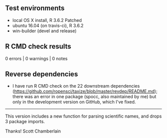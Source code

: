 ## Test environments

* local OS X install, R 3.6.2 Patched
* ubuntu 16.04 (on travis-ci), R 3.6.2
* win-builder (devel and release)

## R CMD check results

0 errors | 0 warnings | 0 notes

## Reverse dependencies

* I have run R CMD check on the 22 downstream dependencies
(<https://github.com/ropensci/taxize/blob/master/revdep/README.md>);
there was an error in one package (spocc, also maintained by me) but only in the development version on GitHub, which I've fixed.

------

This version includes a new function for parsing scientific names, and drops 3 package imports.

Thanks!
Scott Chamberlain
